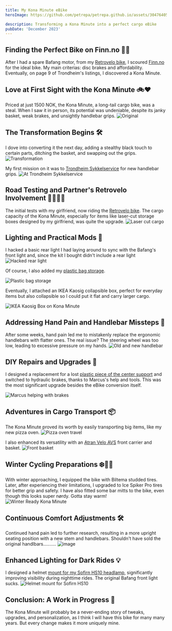 ```yaml
---
title: My Kona Minute eBike
heroImage: https://github.com/petrepa/petrepa.github.io/assets/30476405/69383c62-027c-4a7c-b97f-28f305e316d4

description: Transforming a Kona Minute into a perfect cargo eBike
pubDate: 'December 2023'
---
```


## Finding the Perfect Bike on Finn.no 🕵️‍♂️

After I had a spare Bafang motor, from my [Retrovelo bike](https://petrepa.com/blog/ebikes/), I scoured [Finn.no](https://finn.no) for the ideal bike. My main criterias: disc brakes and affordability. Eventually, on page 9 of Trondheim's listings, I discovered a Kona Minute.

## Love at First Sight with the Kona Minute 🚲❤️

Priced at just 1500 NOK, the Kona Minute, a long-tail cargo bike, was a steal. When I saw it in person, its potential was undeniable, despite its janky basket, weak brakes, and unsightly handlebar grips.
![Original](https://github.com/petrepa/petrepa.github.io/assets/30476405/a65550cf-93b0-43d0-a8ed-d31aa7d203a4)


## The Transformation Begins 🛠️

I dove into converting it the next day, adding a stealthy black touch to certain parts, ditching the basket, and swapping out the grips. 
![Transformation](https://github.com/petrepa/petrepa.github.io/assets/30476405/6da7f264-8fe4-4936-a9fa-df28db1fef80)

My first mission on it was to [Trondheim Sykkelservice](https://trondheimsykkelservice.no/) for new handlebar grips.
![At Trondheim Sykkelservice](https://github.com/petrepa/petrepa.github.io/assets/30476405/e0b0c76a-1377-4830-b3c2-07f1cdac22d1)


## Road Testing and Partner's Retrovelo Involvement 🚴‍♂️🚴‍♀️

The initial tests with my girlfriend, now riding the [Retrovelo bike](https://petrepa.com/blog/ebikes/). The cargo capacity of the Kona Minute, especially for items like laser-cut storage boxes designed by my girlfriend, was quite the upgrade.
![Laser cut cargo](https://github.com/petrepa/petrepa.github.io/assets/30476405/77c6e458-a346-45d3-a706-04fd7e950da9)


## Lighting and Practical Mods 🔦

I hacked a basic rear light I had laying around to sync with the Bafang's front light and, since the kit I bought didn't include a rear light
![Hacked rear light](https://github.com/petrepa/petrepa.github.io/assets/30476405/a799efd2-bf65-4dfb-81af-367d5f205ff6)

Of course, I also added my [plastic bag storage](https://www.printables.com/model/226822-bike-seat-plastic-bag-holder). 

![Plastic bag storage](https://github.com/petrepa/petrepa.github.io/assets/30476405/0c23b95a-8c25-4e04-8955-cba9c52080e0)

Eventually, I attached an IKEA Kaosig collapsible box, perfect for everyday items but also collapsible so I could put it flat and carry larger cargo.

![IKEA Kaosig Box on Kona Minute](https://github.com/petrepa/petrepa.github.io/assets/30476405/2acb4f65-4f0a-4c52-88d1-7a045fa58914)

## Addressing Hand Pain and Handlebar Missteps 🤕

After some weeks, hand pain led me to mistakenly replace the ergonomic handlebars with flatter ones. The real issue? The steering wheel was too low, leading to excessive pressure on my hands.
![Old and new handlebar](https://github.com/petrepa/petrepa.github.io/assets/30476405/211289dd-ef42-4239-9574-151c5c904a29)


## DIY Repairs and Upgrades 🧰

I designed a replacement for a lost [plastic piece of the center support](https://www.printables.com/model/578472-bike-centre-supportbike-stand-piece) and switched to hydraulic brakes, thanks to Marcus's help and tools. This was the most significant upgrade besides the eBike conversion itself.

![Marcus helping with brakes](https://github.com/petrepa/petrepa.github.io/assets/30476405/ccb6be01-0fae-4314-b4b5-14b1e6d2010f)


## Adventures in Cargo Transport 📦

The Kona Minute proved its worth by easily transporting big items, like my new pizza oven.
![Pizza oven travel](https://github.com/petrepa/petrepa.github.io/assets/30476405/ac10a493-6fa6-43ac-bcfd-463c6241afcd)

I also enhanced its versatility with an [Atran Velo AVS](https://atranvelo.com/avs/) front carrier and basket.
![Front basket](https://github.com/petrepa/petrepa.github.io/assets/30476405/2526cd40-e51c-4c80-98d2-993cfcf5c146)


## Winter Cycling Preparations ❄️🚴‍♂️

With winter approaching, I equipped the bike with Biltema studded tires. Later, after experiencing their limitations, I upgraded to Ice Spiker Pro tires for better grip and safety. I have also fitted some bar mitts to the bike, even though this looks super nørdy. Gotta stay warm!
![Winter Ready Kona Minute](https://github.com/petrepa/petrepa.github.io/assets/30476405/39a57e3c-6f68-4035-9ba4-1f74e55da98d)

## Continuous Comfort Adjustments 🛠️

Continued hand pain led to further research, resulting in a more upright seating position with a new stem and handlebars. Shouldn't have sold the original handlbars..........
![image](https://github.com/petrepa/petrepa.github.io/assets/30476405/ad30a6c8-a4b0-484c-be37-10deb13d776e)


## Enhanced Lighting for Dark Rides 💡

I designed a helmet [mount for my Sofirn HS10 headlamp](https://www.printables.com/model/637479-sofirn-hs10-helmet-mount), significantly improving visibility during nighttime rides. The original Bafang front light sucks.
![Helmet mount for Sofirn HS10](https://github.com/petrepa/petrepa.github.io/assets/30476405/c954641c-350b-4021-b237-7218cb8adc21)


## Conclusion: A Work in Progress 🔄

The Kona Minute will probably be a never-ending story of tweaks, upgrades, and personalization, as I think I will have this bike for many many years. But every change makes it more uniquely mine.


